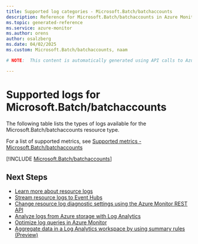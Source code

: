 ```yaml
---
title: Supported log categories - Microsoft.Batch/batchaccounts
description: Reference for Microsoft.Batch/batchaccounts in Azure Monitor Logs.
ms.topic: generated-reference
ms.service: azure-monitor
ms.author: orens
author: osalzberg
ms.date: 04/02/2025
ms.custom: Microsoft.Batch/batchaccounts, naam

# NOTE:  This content is automatically generated using API calls to Azure. Any edits made on these files will be overwritten in the next run of the script. 

---
```





# Supported logs for Microsoft.Batch/batchaccounts  
The following table lists the types of logs available for the Microsoft.Batch/batchaccounts resource type.
  
  
  
For a list of supported metrics, see [Supported metrics - Microsoft.Batch/batchaccounts](../supported-metrics/microsoft-batch-batchaccounts-metrics.md)  
  

  
[!INCLUDE [Microsoft.Batch/batchaccounts](~/reusable-content/ce-skilling/azure/includes/azure-monitor/reference/logs/microsoft-batch-batchaccounts-logs-include.md)]  
  

## Next Steps

* [Learn more about resource logs](/azure/azure-monitor/essentials/platform-logs-overview)
* [Stream resource logs to Event Hubs](/azure/azure-monitor/essentials/resource-logs#send-to-azure-event-hubs)
* [Change resource log diagnostic settings using the Azure Monitor REST API](/rest/api/monitor/diagnosticsettings)
* [Analyze logs from Azure storage with Log Analytics](/azure/azure-monitor/essentials/resource-logs#send-to-log-analytics-workspace)
* [Optimize log queries in Azure Monitor](/azure/azure-monitor/logs/query-optimization)
* [Aggregate data in a Log Analytics workspace by using summary rules (Preview)](/azure/azure-monitor/logs/summary-rules)